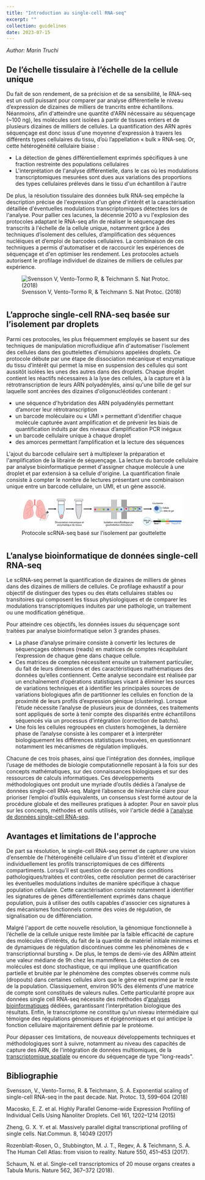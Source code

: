 ```yaml
---
title: "Introduction au single-cell RNA-seq"
excerpt: ""
collection: guidelines
date: 2023-07-15
---
```


<i>Author: Marin Truchi</i>

## De l’échelle tissulaire à l’échelle de la cellule unique

Du fait de son rendement, de sa précision et de sa sensibilité, le RNA-seq est un outil puissant pour comparer par analyse différentielle le niveau d’expression de dizaines de milliers de trancrits entre échantillons.
Néanmoins, afin d'atteindre une quantité d'ARN nécessaire au séquençage (~100 ng), les molécules sont isolées à partir de tissues entiers et de plusieurs dizaines de milliers de cellules. La quantification des ARN après séquençage est donc issus d'une moyenne d'expression à travers les différents types cellulaires du tissu, d’où l’appellation « bulk » RNA-seq. Or, cette hétérogénéité cellulaire biaise :
* La détection de gènes différentiellement exprimés spécifiques à une fraction restreinte des populations cellulaires
* L'interprétation de l'analyse différentielle, dans le cas où les modulations transcriptomiques mesurées sont dues aux variations des proportions des types cellulaires prélevés dans le tissu d'un échantillon à l'autre

De plus, la résolution tissulaire des données bulk RNA-seq empêche la description précise de l'expression d'un gène d'intérêt et la caractérisation détaillée d'éventuelles modulations transcriptomiques détectées lors de l'analyse.
Pour pallier ces lacunes, la décennie 2010 a vu l'explosion des protocoles adaptant le RNA-seq afin de réaliser le séquençage des transcrits à l'échelle de la cellule unique, notamment grâce à des techniques d’isolement des cellules, d’amplification des séquences nucléiques et d’emploi de barcodes cellulaires. La combinaison de ces techniques a permis d'automatiser et de raccourcir les expériences de séquençage et d'en optimiser les rendement. Les protocoles actuels autorisent le profilage individuel de dizaines de milliers de cellules par expérience.

<figure>
  <img src="https://media.springernature.com/full/springer-static/image/art%3A10.1038%2Fnprot.2017.149/MediaObjects/41596_2018_Article_BFnprot2017149_Fig1_HTML.jpg?as=webp" alt="Svensson V, Vento-Tormo R, & Teichmann S. Nat Protoc. (2018)"/>
  <figcaption>Svensson V, Vento-Tormo R, & Teichmann S. Nat Protoc. (2018)</figcaption>
</figure>

#
## L’approche single-cell RNA-seq basée sur l’isolement par droplets

Parmi ces protocoles, les plus fréquemment employés se basent sur des techniques de manipulation microfluidique afin d'automatiser l'isolement des cellules dans des gouttelettes d'émulsions appelées droplets. Ce protocole débute par une étape de dissociation mécanique et enzymatique du tissu d’intérêt qui permet la mise en suspension des cellules qui sont aussitôt isolées les unes des autres dans des droplets. Chaque droplet contient les réactifs nécessaires à la lyse des cellules, à la capture et à la rétrotranscription de leurs ARN polyadénylés, ainsi qu'une bille de gel sur laquelle sont ancrées des dizaines d'oligonucléotides contenant  :
* une séquence d'hybridation des ARN polyadénylés permettant d’amorcer leur rétrotranscription
* un barcode moléculaire ou « UMI » permettant d’identifier chaque molécule capturée avant amplification et de prévenir les biais de quantification induits par des niveaux d’amplification PCR inégaux
* un barcode cellulaire unique à chaque droplet
* des amorces permettant l’amplification et la lecture des séquences

L'ajout du barcode cellulaire sert à multiplexer la préparation et l'amplification de la librairie de séquençage. La lecture du barcode cellulaire par analyse bioinformatique permet d'assigner chaque molécule à une droplet et par extension à sa cellule d'origine. La quantification finale consiste à compter le nombre de lectures présentant une combinaison unique entre un barcode
cellulaire, un UMI, et un gène associé.



<figure>
  <img src="/images/droplet.PNG" alt="Protocole scRNA-seq basé sur l’isolement par gouttelette"/>
  <figcaption>Protocole scRNA-seq basé sur l’isolement par gouttelette</figcaption>
</figure>


#
## L’analyse bioinformatique de données single-cell RNA-seq
Le scRNA-seq permet la quantification de dizaines de milliers de gènes dans des dizaines de milliers de cellules. Ce profilage exhaustif a pour objectif de distinguer des types ou des états cellulaires stables ou transitoires qui composent les tissus physiologiques et de comparer les modulations transcriptomiques induites par une pathologie, un traitement ou une modification génétique.

Pour atteindre ces objectifs, les données issues du séquençage sont traitées par analyse bioinformatique selon 3 grandes phases.
* La phase d’analyse primaire consiste à convertir les lectures de séquençages obtenues (reads) en matrices de comptes récapitulant l’expression de chaque gène dans chaque cellule.
*  Ces matrices de comptes nécessitent ensuite un traitement particulier, du fait de leurs dimensions et des caractéristiques mathématiques des données qu’elles contiennent. Cette analyse secondaire est réalisée par un enchaînement d’opérations statistiques visant à éliminer les sources de variations techniques et à identifier les principales sources de variations biologiques afin de partitionner les cellules en fonction de la proximité de leurs profils d’expression génique (clustering). Lorsque l’étude nécessite l’analyse de plusieurs jeux de données, ces traitements sont appliqués de sorte à tenir compte des disparités entre échantillons séquencés via un processus d’intégration (correction de batchs).
* Une fois les cellules regroupées en clusters homogènes, la dernière phase de l’analyse consiste à les comparer et à interpréter biologiquement les différences statistiques trouvées, en questionnant notamment les mécanismes de régulation impliqués.

Chacune de ces trois phases, ainsi que l’intégration des données,
implique l’usage de méthodes de biologie computationnelle reposant à la fois sur des concepts mathématiques, sur des connaissances biologiques et sur des ressources de calculs informatiques. Ces développements méthodologiques ont produit une myriade d’outils dédiés à l’analyse de données single-cell RNA-seq. Malgré l’absence de hiérarchie claire pour prioriser l’emploi d’outils équivalents, un consensus s’est formé autour de la procédure globale et des meilleures pratiques à adopter.
Pour en savoir plus sur les concepts, méthodes et outils utilisés, voir l'article dédié à [l'analyse de données single-cell RNA-seq](/guidelines/231101_MT_scRNAseq_introduction "L'analyse bioinformatique de données single-cell RNA-seq").


## Avantages et limitations de l'approche

De part sa résolution, le single-cell RNA-seq permet de capturer une vision d’ensemble de l'hétérogénéité cellulaire d'un tissu d'intérêt et d’explorer individuellement les profils transcriptomiques de ces différents compartiments. Lorsqu’il est question de comparer des conditions pathologiques/traitées et contrôles, cette résolution permet de caractériser les éventuelles modulations induites de manière spécifique à chaque population cellulaire. Cette caractérisation consiste notamment à identifier les signatures de gènes différentiellement exprimés dans chaque population, puis à utiliser des outils capables d'associer ces signatures à des mécanismes fonctionnels comme des voies de régulation, de signalisation ou de différenciation.

Malgré l'apport de cette nouvelle résolution, la génomique fonctionnelle à l’échelle de la cellule unique reste limitée par la faible efficacité de capture des molécules d’intérêts, du fait de la quantité de matériel initiale minimes et de dynamiques de régulation discontinues comme les
phénomènes de « transcriptionnal bursting ». De plus, le temps de demi-vie des ARNm atteint une valeur médiane de 9h chez les mammifères. La détection de ces molécules est donc stochastique, ce qui implique une quantification partielle et bruitée par le phénomène des comptes observés comme nuls (dropouts) dans certaines cellules alors que le gène est exprimé par le reste de la population. Classiquement, environ 90% des éléments d'une matrice de compte sont constitués de valeurs nulles.
Cette particularité propre aux données single cell RNA-seq nécessite des méthodes d’[analyses bioinformatiques](/guidelines/231101_MT_scRNAseq_introduction "L'analyse bioinformatique de données single-cell RNA-seq") dédiées, garantissant l’interprétation biologique des résultats.
Enfin, le transcriptome ne constitue qu'un niveau intermédiaire qui témoigne des régulations génomiques et épigénomiques et qui anticipe la fonction cellulaire majoritairement définie par le protéome.

Pour dépasser ces limitations, de nouveaux développements techniques et méthodologiques sont à suivre, notamment au niveau des capacités de capture des ARN, de l'intégration de données multiomiques, de la [transcriptomique spatiale](/guidelines/231101_MT_scRNAseq_introduction "La transcriptomique spatiale") ou encore du séquençage de type "long-reads".


## Bibliographie

Svensson, V., Vento-Tormo, R. & Teichmann, S. A. Exponential scaling of single-cell RNA-seq in the past decade. Nat. Protoc. 13, 599–604 (2018)

Macosko, E. Z. et al. Highly Parallel Genome-wide Expression Profiling of Individual Cells Using Nanoliter Droplets. Cell 161, 1202–1214 (2015)

Zheng, G. X. Y. et al. Massively parallel digital transcriptional profiling of single cells. Nat.Commun. 8, 14049 (2017)

Rozenblatt-Rosen, O., Stubbington, M. J. T., Regev, A. & Teichmann, S. A. The Human Cell Atlas: from vision to reality. Nature 550, 451–453 (2017).

Schaum, N. et al. Single-cell transcriptomics of 20 mouse organs creates a Tabula Muris. Nature 562, 367–372 (2018).
